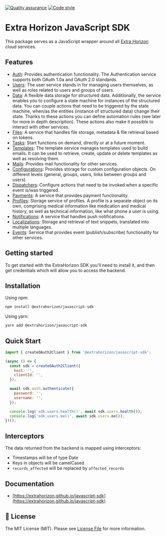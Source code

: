 [![Quality assurance](https://github.com/ExtraHorizon/javascript-sdk/actions/workflows/qualilty-assurance.yml/badge.svg?branch=master)](https://github.com/ExtraHorizon/javascript-sdk/actions/workflows/qualilty-assurance.yml)
[![Code style](https://github.com/ExtraHorizon/javascript-sdk/actions/workflows/code-style.yml/badge.svg?branch=master)](https://github.com/ExtraHorizon/javascript-sdk/actions/workflows/code-style.yml)

# Extra Horizon JavaScript SDK

This package serves as a JavaScript wrapper around all [Extra Horizon](https://www.extrahorizon.com/cloud-services) cloud services.

## Features

- [Auth][auth]: Provides authentication functionality. The Authentication service supports both OAuth 1.0a and OAuth 2.0 standards.
- [Users][users]: The user service stands in for managing users themselves, as well as roles related to users and groups of users.
- [Data][data]: A flexible data storage for structured data. Additionally, the service enables you to configure a state machine for instances of the structured data. You can couple actions that need to be triggered by the state machine, when/as the entities (instance of structured data) change their state. Thanks to these actions you can define automation rules (see later for more in depth description). These actions also make it possible to interact with other services.
- [Files][files]: A service that handles file storage, metadata & file retrieval based on tokens.
- [Tasks][tasks]: Start functions on demand, directly or at a future moment.
- [Templates][templates]: The template service manages templates used to build emails. It can be used to retrieve, create, update or delete templates as well as resolving them.
- [Mails][mails]: Provides mail functionality for other services.
- [Configurations][configurations]: Provides storage for custom configuration objects. On different levels (general, groups, users, links between groups and users).
- [Dispatchers][dispatchers]: Configure actions that need to be invoked when a specific event is/was triggered.
- [Payments][payments]: A service that provides payment functionality.
- [Profiles][profiles]: Storage service of profiles. A profile is a separate object on its own, comprising medical information like medication and medical history, as well as technical information, like what phone a user is using.
- [Notifications][notifications]: A service that handles push notifications.
- [Localizations][localizations]: Storage and retrieval of text snippets, translated into multiple languages.
- [Events][events]: Service that provides event (publish/subscribe) functionality for other services.

## Getting started

To get started with the ExtraHorizon SDK you'll need to install it, and then get credentials which will allow you to access the backend.

## Installation

Using npm:

```sh
npm install @extrahorizon/javascript-sdk
```

Using yarn:

```sh
yarn add @extrahorizon/javascript-sdk
```

## Quick Start

```js
import { createOAuth2Client } from '@extrahorizon/javascript-sdk';

(async () => {
  const sdk = createOAuth2Client({
    host: '',
    clientId: '',
  });

  await sdk.auth.authenticate({
    password: '',
    username: '',
  });

  console.log('sdk.users.health()', await sdk.users.health());
  console.log('sdk.users.me()', await sdk.users.me());
})();
```

## Interceptors

The data returned from the backend is mapped using interceptors:

- Timestamps will be of type Date
- Keys in objects will be camelCased
- `records_affected` will be replaced by `affected_records`

## Documentation

- [https://extrahorizon.github.io/javascript-sdk](https://extrahorizon.github.io/javascript-sdk)

## 🔑 License

The MIT License (MIT). Please see [License File](/LICENSE) for more information.

[auth]: https://developers.extrahorizon.io/services/?service=auth-service&redirectToVersion=2
[users]: https://developers.extrahorizon.io/services/?service=users-service&redirectToVersion=1
[data]: https://developers.extrahorizon.io/services/?service=data-service&redirectToVersion=1
[files]: https://developers.extrahorizon.io/services/?service=files-service&redirectToVersion=1
[tasks]: https://developers.extrahorizon.io/services/?service=tasks-service&redirectToVersion=1
[templates]: https://developers.extrahorizon.io/services/?service=templates-service&redirectToVersion=1
[mails]: https://developers.extrahorizon.io/services/?service=mail-service&redirectToVersion=1
[configurations]: https://developers.extrahorizon.io/services/?service=configurations-service&redirectToVersion=2
[dispatchers]: https://developers.extrahorizon.io/services/?service=dispatchers-service&redirectToVersion=1
[payments]: https://developers.extrahorizon.io/services/?service=payments-service&redirectToVersion=1
[profiles]: https://developers.extrahorizon.io/services/?service=profiles-service&redirectToVersion=1
[notifications]: https://developers.extrahorizon.io/services/?service=notifications-service&redirectToVersion=1
[localizations]: https://developers.extrahorizon.io/services/?service=localizations-service&redirectToVersion=1
[events]: https://developers.extrahorizon.io/services/?service=events-service&redirectToVersion=1
